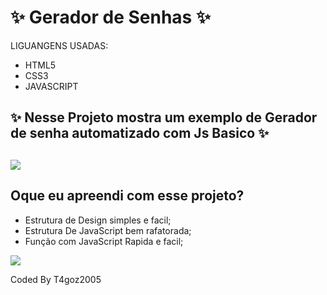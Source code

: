 <h1>✨ Gerador de Senhas ✨</h1>

<p>LIGUANGENS USADAS: </p>
<ul>
  <li>HTML5</li>
  <li>CSS3</li>
  <li>JAVASCRIPT</li>
</ul>

<h2>✨ Nesse Projeto mostra um exemplo de Gerador de senha automatizado com Js Basico ✨<h2/> 
<img src="https://github.com/T4goz2005/Gerador-de-senhas/assets/116327263/4f70b5ed-f5cd-4365-8d29-2cc93b340754">


<h2>Oque eu apreendi com esse projeto? </h2>

+ Estrutura de Design simples e facil;
+ Estrutura De JavaScript bem rafatorada;
+ Função com JavaScript Rapida e facil;

<img src="https://github.com/T4goz2005/Gerador-de-senhas/assets/116327263/2dd04977-ef9d-46b0-94f9-ee329c82bf85">


  <p>Coded By T4goz2005</p>

